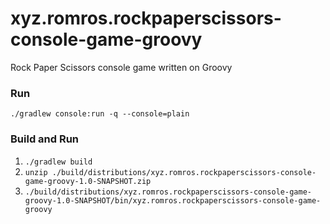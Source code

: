 # xyz.romros.rockpaperscissors-console-game-groovy
Rock Paper Scissors console game written on Groovy

### Run
`./gradlew console:run -q --console=plain`

### Build and Run
1. `./gradlew build`
2. `unzip ./build/distributions/xyz.romros.rockpaperscissors-console-game-groovy-1.0-SNAPSHOT.zip`
3. `./build/distributions/xyz.romros.rockpaperscissors-console-game-groovy-1.0-SNAPSHOT/bin/xyz.romros.rockpaperscissors-console-game-groovy`

